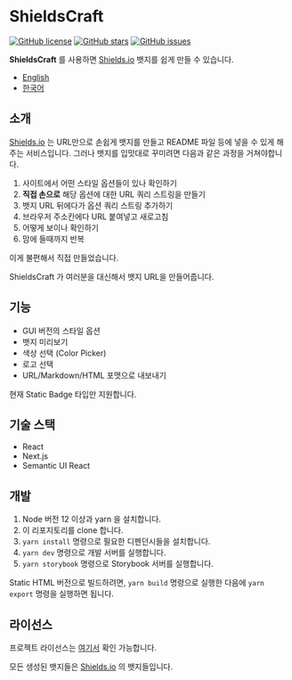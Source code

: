 # ShieldsCraft

[![GitHub license](https://img.shields.io/github/license/Tekiter/shields-craft?style=flat-square)](https://github.com/Tekiter/shields-craft/blob/master/LICENSE.md)
[![GitHub stars](https://img.shields.io/github/stars/Tekiter/shields-craft?style=flat-square)](https://github.com/Tekiter/shields-craft/stargazers)
[![GitHub issues](https://img.shields.io/github/issues/Tekiter/shields-craft?style=flat-square)](https://github.com/Tekiter/shields-craft/issues)

**ShieldsCraft** 를 사용하면 [Shields.io](http://shields.io/) 뱃지를 쉽게 만들 수 있습니다.

-   [English](README.md)
-   [한국어](README.ko.md)

## 소개

[Shields.io](http://shields.io/) 는 URL만으로 손쉽게 뱃지를 만들고 README 파일 등에 넣을 수 있게 해주는 서비스입니다. 그러나 뱃지를 입맛대로 꾸미려면 다음과 같은 과정을 거쳐야합니다.

1. 사이트에서 어떤 스타일 옵션들이 있나 확인하기
2. **직접 손으로** 해당 옵션에 대한 URL 쿼리 스트링을 만들기
3. 뱃지 URL 뒤에다가 옵션 쿼리 스트링 추가하기
4. 브라우저 주소칸에다 URL 붙여넣고 새로고침
5. 어떻게 보이나 확인하기
6. 맘에 들때까지 반복

이게 불편해서 직접 만들었습니다.

ShieldsCraft 가 여러분을 대신해서 뱃지 URL을 만들어줍니다.

## 기능

-   GUI 버전의 스타일 옵션
-   뱃지 미리보기
-   색상 선택 (Color Picker)
-   로고 선택
-   URL/Markdown/HTML 포맷으로 내보내기

현재 Static Badge 타입만 지원합니다.

## 기술 스택

-   React
-   Next.js
-   Semantic UI React

## 개발

1. Node 버전 12 이상과 yarn 을 설치합니다.
2. 이 리포지토리를 clone 합니다.
3. `yarn install` 명령으로 필요한 디펜던시들을 설치합니다.
4. `yarn dev` 명령으로 개발 서버를 실행합니다.
5. `yarn storybook` 명령으로 Storybook 서버를 실행합니다.

Static HTML 버전으로 빌드하려면, `yarn build` 명령으로 실행한 다음에 `yarn export` 명령을 실행하면 됩니다.

## 라이선스

프로젝트 라이선스는 [여기서](LICENSE.md) 확인 가능합니다.

모든 생성된 뱃지들은 [Shields.io](https://github.com/badges/shields) 의 뱃지들입니다.
